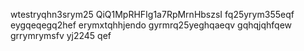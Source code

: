 wtestryqhn3srym25
QiQ1MpRHFIg1a7RpMrnHbszsI
fq25yrym355eqf
eygqeqegq2hef
erymxtqhhjendo
gyrmrq25yeghqaeqv
gqhqjqhfqew
grrymrymsfv
yj2245
qef
